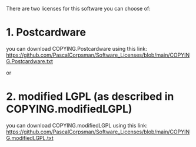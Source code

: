 There are two licenses for this software you can choose of:
# 1. Postcardware                                              
  you can download COPYING.Postcardware using this link: 
  https://github.com/PascalCorpsman/Software_Licenses/blob/main/COPYING.Postcardware.txt 

or
# 2. modified LGPL (as described in COPYING.modifiedLGPL)
  you can download COPYING.modifiedLGPL using this link: 
  https://github.com/PascalCorpsman/Software_Licenses/blob/main/COPYING.modifiedLGPL.txt 


